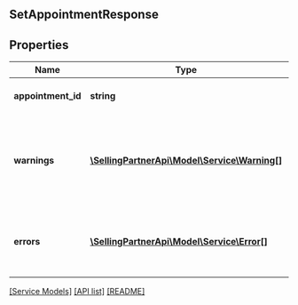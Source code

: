 ## SetAppointmentResponse

## Properties

Name | Type | Description | Notes
------------ | ------------- | ------------- | -------------
**appointment_id** | **string** | The appointment identifier. | [optional]
**warnings** | [**\SellingPartnerApi\Model\Service\Warning[]**](Warning.md) | A list of warnings returned in the sucessful execution response of an API request. | [optional]
**errors** | [**\SellingPartnerApi\Model\Service\Error[]**](Error.md) | A list of error responses returned when a request is unsuccessful. | [optional]

[[Service Models]](../) [[API list]](../../Api) [[README]](../../../README.md)
